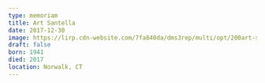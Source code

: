 ```yaml
---
type: memoriam
title: Art Santella
date: 2017-12-30
image: https://lirp.cdn-website.com/7fa840da/dms3rep/multi/opt/200art-santella3-1920w.jpg
draft: false
born: 1941
died: 2017
location: Norwalk, CT
---
```

